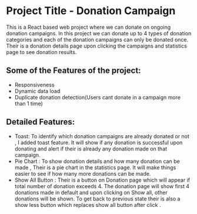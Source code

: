 # Project Title - Donation Campaign

This is a React based web project where we can donate on ongoing donation campaigns. In this project we can donate up to 4 types of donation categories and each of the donation campaigns can only be donated once. Their is a donation details page upon clicking the campaigns and statistics page to see donation results. 

## Some of the Features of the project:
- Responsiveness
- Dynamic data load
- Duplicate donation detection(Users cant donate in a campaign more than 1 time)

## Detailed Features:
- Toast: To identify which donation campaigns are already donated or not , I added toast feature. It will show if any donation is successful upon donating and alert if their is already any donation made on that campaign.
- Pie Chart : To show donation details and how many donation can be made , Their is a pie chart in the statistics page. It will make things easier to see if how many more donations can be made. 
- Show All Button : Their is a button on Donation page which will appear if total number of donation exceeds 4. The donation page will show first 4 donations made in default and upon clicking on Show all, other donations will be shown. To get back to previous state their is also a show less button which replaces show all button after click . 

